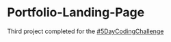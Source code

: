 # Portfolio-Landing-Page

Third project completed for the [#5DayCodingChallenge](https://github.com/reMRKableDev/5-day-coding-challenge)